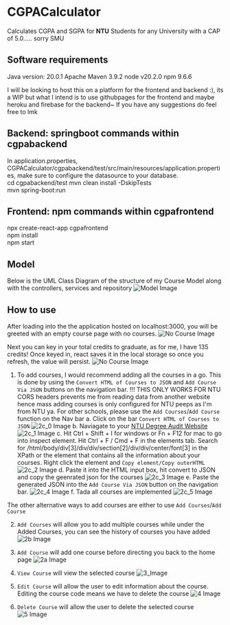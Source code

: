 # CGPACalculator 
Calculates CGPA and SGPA for **NTU** Students for any University with a CAP of 5.0..... sorry SMU

## Software requirements
Java version: 20.0.1
Apache Maven 3.9.2
node v20.2.0
npm 9.6.6

I will be looking to host this on a platform for the frontend and backend :), its a WIP but what I intend is to use githubpages for the frontend and maybe heroku and firebase for the backend~
If you have any suggestions do feel free to lmk

## Backend: springboot commands within cgpabackend 
In application.properties, CGPACalculator/cgpabackend/test/src/main/resources/application.properties, make sure to configure the datasource to your database. </br>
cd cgpabackend/test
mvn clean install -DskipTests </br>
mvn spring-boot:run

## Frontend: npm commands within cgpafrontend
npx create-react-app cgpafrontend </br>
npm install </br>
npm start </br>

## Model
Below is the UML Class Diagram of the structure of my Course Model along with the controllers, services and repository
![Model Image](https://github.com/jordanlianhs/CGPACalculator/blob/main/images/model.png)

## How to use
After loading into the the application hosted on localhost:3000, you will be greeted with an empty course page with no courses. 
![No Course Image](https://github.com/jordanlianhs/CGPACalculator/blob/main/images/Img0.png)

Next you can key in your total credits to graduate, as for me, I have 135 credits! Once keyed in, react saves it in the local storage so once you refresh, the value will persist.
![No Course Image](https://github.com/jordanlianhs/CGPACalculator/blob/main/images/Img1.png)

1. To add courses, I would recommend adding all the courses in a go. This is done by using the `Convert HTML of Courses to JSON` and  `Add Course Via JSON` buttons on the navigation bar.
!!! THIS ONLY WORKS FOR NTU CORS headers prevents me from reading data from another website hence mass adding courses is only configured for NTU peeps as I'm from NTU ya. For other schools, please use the `Add Courses`/`Add Course` function on the Nav bar
  a. Click on the bar `Convert HTML of Courses to JSON`
    ![2c_0 Image](https://github.com/jordanlianhs/CGPACalculator/blob/main/images/Img2c_0.png)
  b. Naviagate to your [NTU Degree Audit Website](https://wish.wis.ntu.edu.sg/pls/webexe/ldap_login.login?w_url=https://wish.wis.ntu.edu.sg/pls/webexe/dars_result_ro.main_display)
    ![2c_1 Image](https://github.com/jordanlianhs/CGPACalculator/blob/main/images/Img2c_1.png)
  c. Hit Ctrl + Shift + I for windows or Fn + F12 for mac to go into inspect element. Hit Ctrl + F / Cmd + F in the elements tab. Search for /html/body/div[3]/div/div/section[2]/div/div/center/font[3] in the XPath or the element that contains all the information about your courses. Right click the element and `Copy element/Copy outerHTML`
    ![2c_2 Image](https://github.com/jordanlianhs/CGPACalculator/blob/main/images/Img2c_2.png)
  d. Paste it into the HTML input box, hit convert to JSON and copy the geenrated json for the courses
    ![2c_3 Image](https://github.com/jordanlianhs/CGPACalculator/blob/main/images/Img2c_3.png)
  e. Paste the generated JSON into the `Add Course Via JSON` button on the navigation bar.
    ![2c_4 Image](https://github.com/jordanlianhs/CGPACalculator/blob/main/images/Img2c_4.png)
  f. Tada all courses are implemented
    ![2c_5 Image](https://github.com/jordanlianhs/CGPACalculator/blob/main/images/Img2c_5.png)

The other alternative ways to add courses are either to use `Add Courses`/`Add Course`

2. `Add Courses` will allow you to add multiple courses while under the Added Courses, you can see the history of courses you have added
![2b Image](https://github.com/jordanlianhs/CGPACalculator/blob/main/images/Img2b.png)

3. `Add Course` will add one course before directing you back to the home page
![2a Image](https://github.com/jordanlianhs/CGPACalculator/blob/main/images/Img2a.png)

4. `View Course` will view the selected course
![3_Image](https://github.com/jordanlianhs/CGPACalculator/blob/main/images/Img3.png)

5. `Edit Course` will allow the user to edit information about the course. Editing the course code means we have to delete the course
![4 Image](https://github.com/jordanlianhs/CGPACalculator/blob/main/images/Img4.png)

6. `Delete Course` will allow the user to delete the selected course
![5 Image](https://github.com/jordanlianhs/CGPACalculator/blob/main/images/Img5.png)







